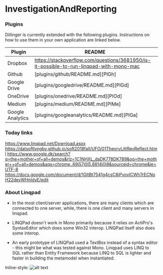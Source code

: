 # InvestigationAndReporting
### Plugins

Dillinger is currently extended with the following plugins. Instructions on how to use them in your own application are linked below.

| Plugin | README |
| ------ | ------ |
| Dropbox | https://stackoverflow.com/questions/3681950/is-it-possible-to-run-linqpad-with-mono-mac |
| Github | [plugins/github/README.md][PlGh] |
| Google Drive | [plugins/googledrive/README.md][PlGd] |
| OneDrive | [plugins/onedrive/README.md][PlOd] |
| Medium | [plugins/medium/README.md][PlMe] |
| Google Analytics | [plugins/googleanalytics/README.md][PlGa] |

### Today links
https://www.linqpad.net/Download.aspx
https://datsoftlyngby.github.io/soft2018fall/UFO/01TheoryLittRevReflect.html
https://www.google.dk/search?q=the+mother+of+all+demos&rlz=1C1NHXL_daDK778DK789&oq=the+mother++of+all+demos&aqs=chrome..69i57j0l5.8814j0j8&sourceid=chrome&ie=UTF-8
https://docs.google.com/document/d/1GltBt7541g4csC8iPvoyICWh7rECNoH22deyWHnIdvE/edit

### About Linqpad

* In the most client/server applications, there are many clients which are connected to one server, while, there is one client and many servers in linqpad.


+ LINQPad doesn't work in Mono primarily because it relies on ActiPro's SyntaxEditor which does some Win32 interop. LINQPad itself also does some interop.

- An early prototype of LINQPad used a TextBox instead of a syntax editor - this might be what was tested against Mono. Linqpad uses LINQ to SQL rather than Entity Framework because LINQ to SQL is lighter and faster in building the metamodel when instantiated.


Inline-style: 
![alt text](https://user-images.githubusercontent.com/20173643/46432714-30362a00-c74f-11e8-9335-aeb11407bc15.PNG)
